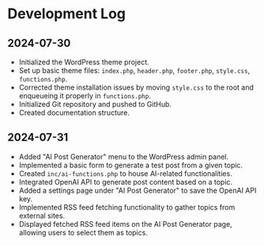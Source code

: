 # Development Log

## 2024-07-30

- Initialized the WordPress theme project.
- Set up basic theme files: `index.php`, `header.php`, `footer.php`, `style.css`, `functions.php`.
- Corrected theme installation issues by moving `style.css` to the root and enqueueing it properly in `functions.php`.
- Initialized Git repository and pushed to GitHub.
- Created documentation structure.

## 2024-07-31

- Added "AI Post Generator" menu to the WordPress admin panel.
- Implemented a basic form to generate a test post from a given topic.
- Created `inc/ai-functions.php` to house AI-related functionalities.
- Integrated OpenAI API to generate post content based on a topic.
- Added a settings page under "AI Post Generator" to save the OpenAI API key.
- Implemented RSS feed fetching functionality to gather topics from external sites.
- Displayed fetched RSS feed items on the AI Post Generator page, allowing users to select them as topics.